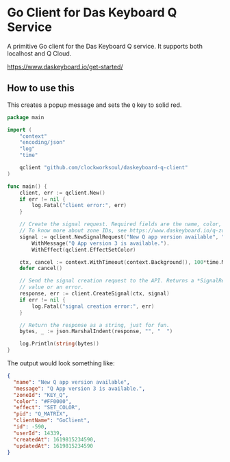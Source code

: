 # Go Client for Das Keyboard Q Service

A primitive Go client for the Das Keyboard Q service. It supports both localhost and Q Cloud.

https://www.daskeyboard.io/get-started/

## How to use this

This creates a popup message and sets the `Q` key to solid red.

```go
package main

import (
    "context"
    "encoding/json"
    "log"
    "time"

    qclient "github.com/clockworksoul/daskeyboard-q-client"
)

func main() {
    client, err := qclient.New()
    if err != nil {
        log.Fatal("client error:", err)
    }

    // Create the signal request. Required fields are the name, color, and zone ID.
    // To know more about zone IDs, see https://www.daskeyboard.io/q-zone-id-explanation/.
    signal := qclient.NewSignalRequest("New Q app version available", "#FF0000", qclient.KeyQ).
        WithMessage("Q App version 3 is available.").
        WithEffect(qclient.EffectSetColor)

    ctx, cancel := context.WithTimeout(context.Background(), 100*time.Millisecond)
    defer cancel()

    // Send the signal creation request to the API. Returns a *SignalResponse
    // value or an error.
    response, err := client.CreateSignal(ctx, signal)
    if err != nil {
        log.Fatal("signal creation error:", err)
    }

    // Return the response as a string, just for fun.
    bytes, _ := json.MarshalIndent(response, "", "  ")

    log.Println(string(bytes))
}
```

The output would look something like:

```json
{
  "name": "New Q app version available",
  "message": "Q App version 3 is available.",
  "zoneId": "KEY_Q",
  "color": "#FF0000",
  "effect": "SET_COLOR",
  "pid": "Q_MATRIX",
  "clientName": "GoClient",
  "id": -590,
  "userId": 14339,
  "createdAt": 1619815234590,
  "updatedAt": 1619815234590
}
```

